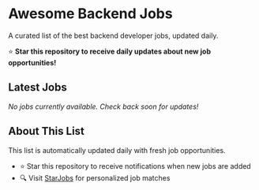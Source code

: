 # Awesome Backend Jobs

A curated list of the best backend developer jobs, updated daily.

⭐ **Star this repository to receive daily updates about new job opportunities!**

## Latest Jobs

*No jobs currently available. Check back soon for updates!*

## About This List

This list is automatically updated daily with fresh job opportunities.

* ⭐ Star this repository to receive notifications when new jobs are added
* 🔍 Visit [StarJobs](https://starjobs.dev?utm=github) for personalized job matches
